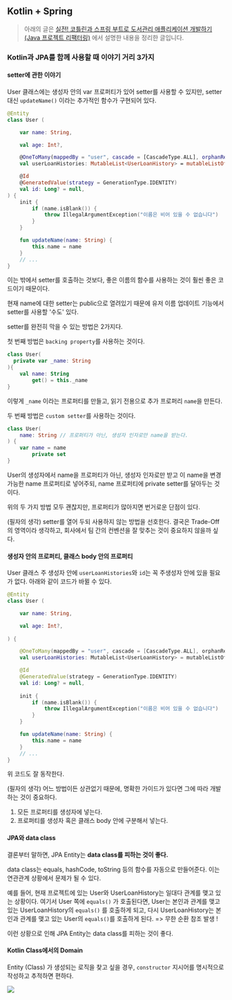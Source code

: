 ## Kotlin + Spring

> 아래의 글은 [실전! 코틀린과 스프링 부트로 도서관리 애플리케이션 개발하기(Java 프로젝트 리팩터링)](https://www.inflearn.com/course/java-to-kotlin-2/dashboard) 에서 설명한 내용을 정리한 글입니다.

### Kotlin과 JPA를 함께 사용할 때 이야기 거리 3가지

#### setter에 관한 이야기

User 클래스에는 생성자 안의 var 프로퍼티가 있어 setter를 사용할 수 있지만, setter 대신 `updateName()` 이라는 추가적인 함수가 구현되어 있다.

```Kotlin
@Entity
class User (

    var name: String,

    val age: Int?,

    @OneToMany(mappedBy = "user", cascade = [CascadeType.ALL], orphanRemoval = true)
    val userLoanHistories: MutableList<UserLoanHistory> = mutableListOf(),

    @Id
    @GeneratedValue(strategy = GenerationType.IDENTITY)
    val id: Long? = null,
) {
    init {
        if (name.isBlank()) {
            throw IllegalArgumentException("이름은 비어 있을 수 없습니다")
        }
    }

    fun updateName(name: String) {
        this.name = name
    }
    // ...
}
```

이는 밖에서 setter를 호출하는 것보다, 좋은 이름의 함수를 사용하는 것이 훨씬 좋은 코드이기 때문이다.

현재 name에 대한 setter는 public으로 열려있기 때문에 유저 이름 업데이트 기능에서 setter를 사용할 '수도' 있다.

setter를 완전히 막을 수 있는 방법은 2가지다.

첫 번째 방법은 `backing property`를 사용하는 것이다.

```kotlin
class User(
  private var _name: String
){
    val name: String
        get() = this._name
}
```

이렇게 `_name` 이라는 프로퍼티를 만들고, 읽기 전용으로 추가 프로퍼리 `name`을 만든다.

두 번째 방법은 `custom setter`를 사용하는 것이다.

```kotlin
class User(
    name: String // 프로퍼티가 아닌, 생성자 인자로만 name을 받는다.
) {
    var name = name
        private set
}
```

User의 생성자에서 name을 프로퍼티가 아닌, 생성자 인자로만 받고 이 name을 변경 가능한 name 프로퍼티로 넣어주되, name 프로퍼티에 private setter를 달아두는 것이다.

위의 두 가지 방법 모두 괜찮지만, 프로퍼티가 많아지면 번거로운 단점이 있다.

(필자의 생각) setter를 열어 두되 사용하지 않는 방법을 선호한다. 결국은 Trade-Off의 영역이라 생각하고, 회사에서 팀 간의 컨벤션을 잘 맞추는 것이 중요하지 않을까 싶다.

#### 생성자 안의 프로퍼티, 클래스 body 안의 프로퍼티

User 클래스 주 생성자 안에 `userLoanHistories`와 `id`는 꼭 주생성자 안에 있을 필요가 없다. 아래와 같이 코드가 바뀔 수 있다.

```kotlin
@Entity
class User (

    var name: String,

    val age: Int?,
    
) {

    @OneToMany(mappedBy = "user", cascade = [CascadeType.ALL], orphanRemoval = true)
    val userLoanHistories: MutableList<UserLoanHistory> = mutableListOf(),

    @Id
    @GeneratedValue(strategy = GenerationType.IDENTITY)
    val id: Long? = null,
            
    init {
        if (name.isBlank()) {
            throw IllegalArgumentException("이름은 비어 있을 수 없습니다")
        }
    }

    fun updateName(name: String) {
        this.name = name
    }
    // ...
}
```

위 코드도 잘 동작한다.

(필자의 생각) 어느 방법이든 상관없기 때문에, 명확한 가이드가 있다면 그에 따라 개발하는 것이 중요하다.

1. 모든 프로퍼티를 생성자에 넣는다.
2. 프로퍼티를 생성자 혹은 클래스 body 안에 구분해서 넣는다.

#### JPA와 data class

결론부터 말하면, JPA Entity는 **data class를 피하는 것이 좋다.**

data class는 equals, hashCode, toString 등의 함수를 자동으로 만들어준다. 이는 연관관계 상황에서 문제가 될 수 있다.

예를 들어, 현재 프로젝트에 있는 User와 UserLoanHistory는 일대다 관계를 맺고 있는 상황이다. 
여기서 User 쪽에 `equals()` 가 호출된다면, User는 본인과 관계를 맺고 있는 UserLoanHistory의 `equals()` 를 호출하게 되고, 
다시 UserLoanHistory는 본인과 관계를 맺고 있는 User의 `equals()`를 호출하게 된다. => 무한 순환 참조 발생 !

이런 상황으로 인해 JPA Entity는 data class를 피하는 것이 좋다.

#### Kotlin Class에서의 Domain

Entity (Class) 가 생성되는 로직을 찾고 싶을 경우, `constructor` 지시어를 명시적으로 작성하고 추적하면 편하다.

![](/img/kotlin-spring-section2-1.png)

